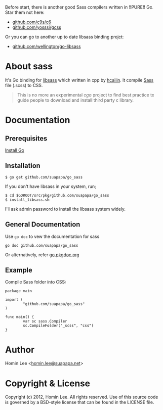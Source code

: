 Before start, there is another good Sass compilers written in !!PURE!! Go.
Star them not here:

* [github.com/c9s/c6](https://github.com/c9s/c6)
* [github.com/yosssi/gcss](https://github.com/yosssi/gcss)

Or you can go to another up to date libsass binding projct:

* [github.com/wellington/go-libsass](https://github.com/wellington/go-libsass)


# About sass

It's Go binding for [libsass][4] which written in cpp by [hcailin][5].
It compile [Sass][3] file (.scss) to CSS.

> This is no more an experimental _cgo_ project to find best practice to
> guide people to download and install third party c library.

# Documentation

## Prerequisites

[Install Go][1]

## Installation

    $ go get github.com/suapapa/go_sass

If you don't have libsass in your system, run;

    $ cd $GOROOT/src/pkg/github.com/suapapa/go_sass
    $ install_libsass.sh

I'll ask admin password to install the libsass system widely.

## General Documentation

Use `go doc` to vew the documentation for sass

    go doc github.com/suapapa/go_sass

Or alternatively, refer [go.pkgdoc.org][2]

## Example

Compile Sass folder into CSS:

    package main

    import (
            "github.com/suapapa/go_sass"
    )

    func main() {
            var sc sass.Compiler
            sc.CompileFolder("_scss", "css")
    }

# Author

Homin Lee &lt;homin.lee@suapapa.net&gt;

# Copyright & License

Copyright (c) 2012, Homin Lee.
All rights reserved.
Use of this source code is governed by a BSD-style license that can be
found in the LICENSE file.

[1]: http://golang.org/doc/install
[2]: http://go.pkgdoc.org/github.com/suapapa/go_sass
[3]: http://sass-lang.com/
[4]: https://github.com/hcatlin/libsass
[5]: https://github.com/hcatlin
